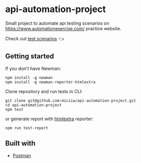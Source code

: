 # api-automation-project

Small project to automate api testing scenarios on https://www.automationexercise.com/ practice website.

Check out [test scenarios](https://www.automationexercise.com/api_list) :point_left:

## Getting started

If you don't have Newman:

```
npm install -g newman
npm install -g newman-reporter-htmlextra
```

Clone repository and run tests in CLI:

```
git clone git@github.com:micsiw/api-automation-project.git
cd api-automation-project
npm test
```

or generate report with [htmlextra](https://www.npmjs.com/package/newman-reporter-htmlextra) reporter:

```
npm run test-report
```

## Built with

- [Postman](https://www.postman.com/)
